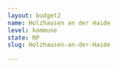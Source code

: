 ```yaml
---
layout: budget2
name: Holzhausen an der Haide
level: kommune
state: RP
slug: Holzhausen-an-der-Haide

---
```



